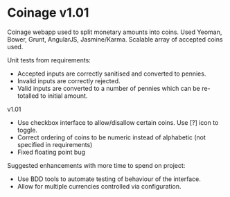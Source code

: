 Coinage v1.01
=======

Coinage webapp used to split monetary amounts into coins.
Used Yeoman, Bower, Grunt, AngularJS, Jasmine/Karma. Scalable array of accepted coins used.

Unit tests from requirements:
- Accepted inputs are correctly sanitised and converted to pennies.
- Invalid inputs are correctly rejected.
- Valid inputs are converted to a number of pennies which can be re-totalled to initial amount.

v1.01
- Use checkbox interface to allow/disallow certain coins. Use [?] icon to toggle.
- Correct ordering of coins to be numeric instead of alphabetic (not specified in requirements)
- Fixed floating point bug

Suggested enhancements with more time to spend on project:

- Use BDD tools to automate testing of behaviour of the interface.
- Allow for multiple currencies controlled via configuration.
